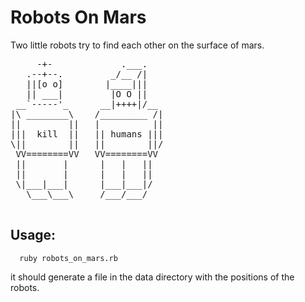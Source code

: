 Robots On Mars
==========
Two little robots try to find each other on the surface of mars.

<pre>
     -+-             .___.
   .--+--.         _/__ /|
   ||[o o]        |____|||
   || ___|         |O O ||
 __`-----'_      __|++++|/__
|\ ________\    /_________ /|
||         ||   |          ||
|||  kill  ||   || humans |||
\||        ||   ||        ||/
 VV========VV   VV========VV
 ||       |      |   |   ||
 ||       |      |   |   ||
 \|___|___|      |___|___|/
   \___\___\     /___/___/
   </pre>

Usage:
------
      ruby robots_on_mars.rb

it should generate a file in the data directory with the positions of the robots.

